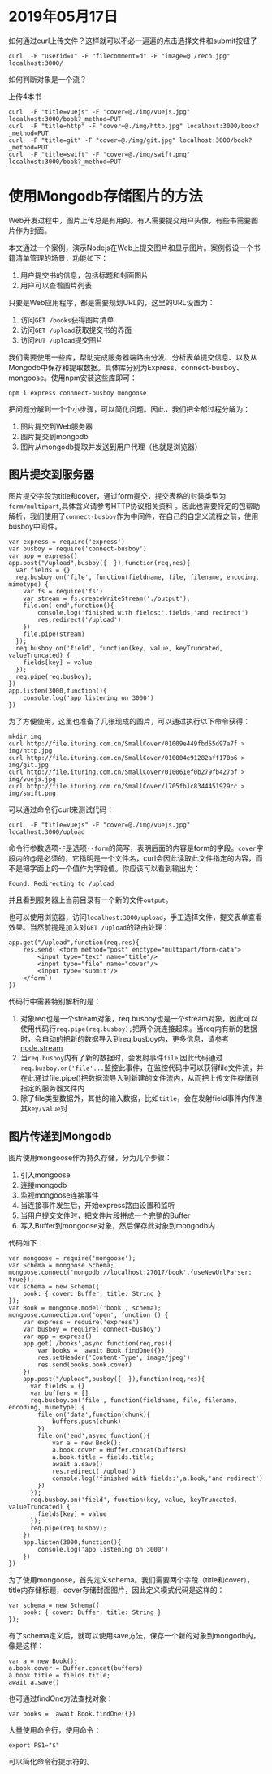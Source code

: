 # 2019年05月17日

如何通过curl上传文件？这样就可以不必一遍遍的点击选择文件和submit按钮了

	curl  -F "userid=1" -F "filecomment=d" -F "image=@./reco.jpg" localhost:3000/

如何判断对象是一个流？


上传4本书

	curl  -F "title=vuejs" -F "cover=@./img/vuejs.jpg" localhost:3000/book?_method=PUT
	curl  -F "title=http" -F "cover=@./img/http.jpg" localhost:3000/book?_method=PUT
	curl  -F "title=git" -F "cover=@./img/git.jpg" localhost:3000/book?_method=PUT
	curl  -F "title=swift" -F "cover=@./img/swift.png" localhost:3000/book?_method=PUT


# 使用Mongodb存储图片的方法

Web开发过程中，图片上传总是有用的。有人需要提交用户头像，有些书需要图片作为封面。

本文通过一个案例，演示Nodejs在Web上提交图片和显示图片。案例假设一个书籍清单管理的场景，功能如下：

1. 用户提交书的信息，包括标题和封面图片
2. 用户可以查看图片列表

只要是Web应用程序，都是需要规划URL的，这里的URL设置为：

1. 访问`GET /books`获得图片清单
2. 访问`GET /upload`获取提交书的界面
3. 访问`PUT /upload`提交图片

我们需要使用一些库，帮助完成服务器端路由分发、分析表单提交信息、以及从Mongodb中保存和提取数据。具体库分别为Express、connect-busboy、mongoose。使用npm安装这些库即可：

	npm i express connnect-busboy mongoose 

把问题分解到一个个小步骤，可以简化问题。因此，我们把全部过程分解为：

1. 图片提交到Web服务器
2. 图片提交到mongodb
3. 图片从mongodb提取并发送到用户代理（也就是浏览器）

## 图片提交到服务器

图片提交字段为title和cover，通过form提交，提交表格的封装类型为`form/multipart`,具体含义请参考HTTP协议相关资料
。因此也需要特定的包帮助解析，我们使用了`connect-busboy`作为中间件，在自己的自定义流程之前，使用busboy中间件。

	var express = require('express')
	var busboy = require('connect-busboy')
	var app = express()
	app.post("/upload",busboy({  }),function(req,res){
	  var fields = {}
	  req.busboy.on('file', function(fieldname, file, filename, encoding, mimetype) {
	  	var fs = require('fs')
	  	var stream = fs.createWriteStream('./output');
	  	file.on('end',function(){
	  		console.log('finished with fields:',fields,'and redirect')
	  		res.redirect('/upload')
	  	})
	  	file.pipe(stream)
	  });
	  req.busboy.on('field', function(key, value, keyTruncated, valueTruncated) {
	    fields[key] = value
	  });
	  req.pipe(req.busboy);
	})
	app.listen(3000,function(){
		console.log('app listening on 3000')
	})

为了方便使用，这里也准备了几张现成的图片，可以通过执行以下命令获得：

	mkdir img 
	curl http://file.ituring.com.cn/SmallCover/01009e449fbd55d97a7f > img/http.jpg
	curl http://file.ituring.com.cn/SmallCover/010004e91282aff170b6 > img/git.jpg
	curl http://file.ituring.com.cn/SmallCover/010061ef0b279fb427bf > img/vuejs.jpg
	curl http://file.ituring.com.cn/SmallCover/1705fb1c8344451929cc > img/swift.png

可以通过命令行curl来测试代码：

	curl  -F "title=vuejs" -F "cover=@./img/vuejs.jpg" localhost:3000/upload

命令行参数选项`-F`是选项`--form`的简写，表明后面的内容是form的字段。`cover`字段内的@是必须的，它指明是一个文件名，curl会因此读取此文件指定的内容，而不是把字面上的一个值作为字段值。你应该可以看到输出为：

	Found. Redirecting to /upload

并且看到服务器上当前目录有一个新的文件`output`。

也可以使用浏览器，访问`localhost:3000/upload`，手工选择文件，提交表单查看效果。当然前提是加入对`GET /upload`的路由处理：

	app.get("/upload",function(req,res){
		res.send(`<form method="post" enctype="multipart/form-data">
			<input type="text" name="title"/>
			<input type="file" name="cover"/>
			<input type='submit'/>
		</form`)
	})

代码行中需要特别解析的是：

1. 对象req也是一个stream对象，req.busboy也是一个stream对象，因此可以使用代码行`req.pipe(req.busboy);`把两个流连接起来。当req内有新的数据时，会自动的把新的数据导入到req.busboy内，更多信息，请参考[node.stream](https://nodejs.org/api/stream.html)
2. 当`req.busboy`内有了新的数据时，会发射事件`file`,因此代码通过`req.busboy.on('file'...`监控此事件，在监控代码中可以获得file文件流，并在此通过file.pipe()把数据流导入到新建的文件流内，从而把上传文件存储到指定的服务器文件内
3. 除了file类型数据外，其他的输入数据，比如`title`，会在发射field事件内传递其`key/value`对

## 图片传递到Mongodb

图片使用mongoose作为持久存储，分为几个步骤：

1. 引入mongoose
2. 连接mongodb
3. 监视mongoose连接事件
4. 当连接事件发生后，开始express路由设置和监听
5. 当用户提交文件时，把文件片段拼成一个完整的Buffer
6. 写入Buffer到mongoose对象，然后保存此对象到mongodb内

代码如下：

	var mongoose = require('mongoose');
	var Schema = mongoose.Schema;
	mongoose.connect('mongodb://localhost:27017/book',{useNewUrlParser: true});
	var schema = new Schema({
	    book: { cover: Buffer, title: String }
	});
	var Book = mongoose.model('book', schema);
	mongoose.connection.on('open', function () {
		var express = require('express')
		var busboy = require('connect-busboy')
		var app = express()
		app.get('/books',async function(req,res){
			var books =  await Book.findOne({})
			res.setHeader('Content-Type','image/jpeg')
			res.send(books.book.cover)
		})
		app.post("/upload",busboy({  }),function(req,res){
		  var fields = {}
		  var buffers = []
		  req.busboy.on('file', function(fieldname, file, filename, encoding, mimetype) {
		  	file.on('data',function(chunk){
		  		buffers.push(chunk)
		  	})
		  	file.on('end',async function(){
		  		var a = new Book();
			    a.book.cover = Buffer.concat(buffers)
			    a.book.title = fields.title;
			    await a.save()
		  		res.redirect('/upload')
		  		console.log('finished with fields:',a.book,'and redirect')
		  	})
		  });
		  req.busboy.on('field', function(key, value, keyTruncated, valueTruncated) {
		    fields[key] = value
		  });
		  req.pipe(req.busboy);
		})
		app.listen(3000,function(){
			console.log('app listening on 3000')
		})
	})

为了使用mongoose，首先定义schema。我们需要两个字段（title和cover），title内存储标题，cover存储封面图片，因此定义模式代码是这样的：

	var schema = new Schema({
	    book: { cover: Buffer, title: String }
	});

有了schema定义后，就可以使用save方法，保存一个新的对象到mongodb内，像是这样：

	var a = new Book();
    a.book.cover = Buffer.concat(buffers)
    a.book.title = fields.title;
    await a.save()

也可通过findOne方法查找对象：

	var books =  await Book.findOne({})


大量使用命令行，使用命令：

 	export PS1="$"

可以简化命令行提示符的。